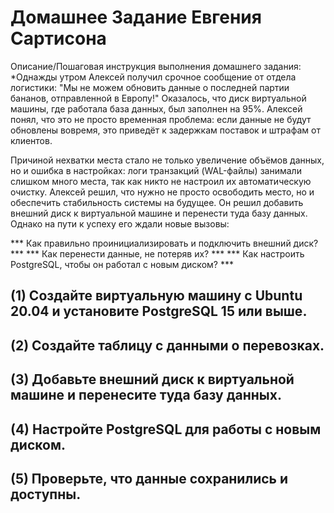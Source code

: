 # Домашнее Задание Евгения Сартисона #

Описание/Пошаговая инструкция выполнения домашнего задания:
*Однажды утром Алексей получил срочное сообщение от отдела логистики: "Мы не можем обновить данные о последней партии бананов, отправленной в Европу!" 
Оказалось, что диск виртуальной машины, где работала база данных, был заполнен на 95%. Алексей понял, что это не просто временная проблема: если данные не будут обновлены вовремя, 
это приведёт к задержкам поставок и штрафам от клиентов.

Причиной нехватки места стало не только увеличение объёмов данных, но и ошибка в настройках: логи транзакций (WAL-файлы) занимали слишком много места, 
так как никто не настроил их автоматическую очистку.
Алексей решил, что нужно не просто освободить место, но и обеспечить стабильность системы на будущее.
Он решил добавить внешний диск к виртуальной машине и перенести туда базу данных. Однако на пути к успеху его ждали новые вызовы:

*** Как правильно проинициализировать и подключить внешний диск? ***
*** Как перенести данные, не потеряв их? ***
*** Как настроить PostgreSQL, чтобы он работал с новым диском? ***


## (1) Создайте виртуальную машину с Ubuntu 20.04 и установите PostgreSQL 15 или выше. ##


## (2) Создайте таблицу с данными о перевозках. ## 


## (3) Добавьте внешний диск к виртуальной машине и перенесите туда базу данных. ## 


## (4) Настройте PostgreSQL для работы с новым диском. ##


## (5) Проверьте, что данные сохранились и доступны. ##
